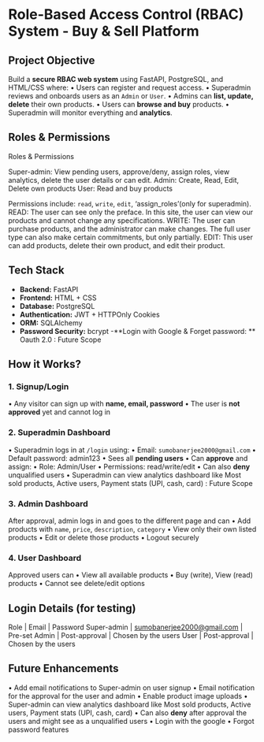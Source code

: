 # Role-Based Access Control (RBAC) System - Buy & Sell Platform
## Project Objective
Build a **secure RBAC web system** using FastAPI, PostgreSQL, and HTML/CSS where:
•	Users can register and request access.
•	Superadmin reviews and onboards users as an `Admin` or `User`.
•	Admins can **list, update, delete** their own products.
•	Users can **browse and buy** products.
•	Superadmin will monitor everything and **analytics**.
## Roles & Permissions
Roles  &	Permissions

Super-admin: View pending users, approve/deny, assign roles, view analytics, delete the user details or can edit.
Admin: Create, Read, Edit, Delete own products 
User: Read and buy products


Permissions include: `read`, `write`, `edit`, ‘assign_roles’(only for superadmin).
READ: The user can see only the preface. In this site, the user can view our products and cannot change any specifications.
WRITE: The user can purchase products, and the administrator can make changes. The full user type can also make certain commitments, but only partially.
EDIT: This user can add products, delete their own product, and edit their product.
## Tech Stack
- **Backend:** FastAPI
- **Frontend:**  HTML + CSS
- **Database:** PostgreSQL
- **Authentication:** JWT + HTTPOnly Cookies
- **ORM:** SQLAlchemy
- **Password Security:** bcrypt
-**Login with Google & Forget password: ** Oauth 2.0 : Future Scope
## How it Works?
### 1. Signup/Login
•	Any visitor can sign up with **name, email, password**
•	The user is **not approved** yet and cannot log in
### 2. Superadmin Dashboard
•	Superadmin logs in at `/login` using:
•	Email: `sumobanerjee2000@gmail.com`
•	Default password: admin123
•	Sees all **pending users**
•	Can **approve** and assign:
•	Role: Admin/User
•	Permissions: read/write/edit
•	Can also **deny** unqualified users
•	Superadmin can view analytics dashboard like Most sold products, Active users, Payment stats (UPI, cash, card) : Future Scope
### 3. Admin Dashboard
After approval, admin logs in and goes to the different page and can
•	Add products with `name`, `price`, `description`, `category`
•	View only their own listed products
•	Edit or delete those products
•	Logout securely
### 4. User Dashboard
Approved users can
•	View all available products
•	Buy (write), View (read) products
•	Cannot see delete/edit options
## Login Details (for testing)
Role	    | Email	                        | Password
Super-admin	| sumobanerjee2000@gmail.com	| Pre-set
Admin	    | Post-approval	                | Chosen by the users
User	    | Post-approval	                | Chosen by the users
## Future Enhancements
•	Add email notifications to Super-admin on user signup
•	Email notification for the approval for the user and admin
•	Enable product image uploads
•	Super-admin can view analytics dashboard like Most sold products, Active users, Payment stats (UPI, cash, card) 
•	Can also **deny** after approval the users and might see as a unqualified users
•	Login with the google
•	Forgot password features
